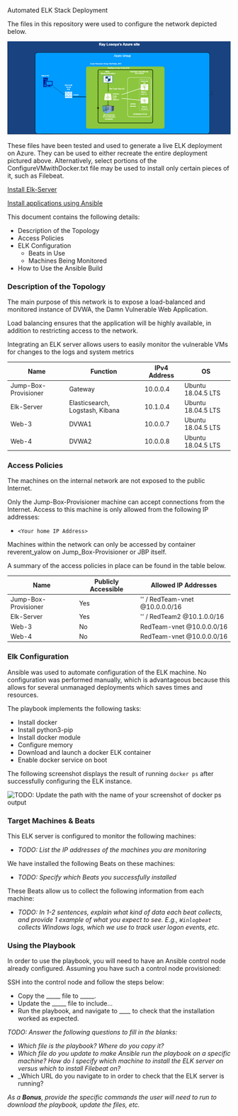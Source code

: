 Automated ELK Stack Deployment

The files in this repository were used to configure the network depicted below.

![alt text](https://github.com/raylosoya/avyssos/blob/main/Diagrams/AzureSite.PNG)

These files have been tested and used to generate a live ELK deployment on Azure. They can be used to either recreate the entire deployment pictured above. Alternatively, select portions of the ConfigureVMwithDocker.txt file may be used to install only certain pieces of it, such as Filebeat.

[Install Elk-Server](Ansible/ConfigureElkwithDocker.txt)

[Install applications using Ansible](Ansible/ConfigureVMwithDocker.txt) 


This document contains the following details:
- Description of the Topology
- Access Policies
- ELK Configuration
  - Beats in Use
  - Machines Being Monitored
- How to Use the Ansible Build


### Description of the Topology

The main purpose of this network is to expose a load-balanced and monitored instance of DVWA, the Damn Vulnerable Web Application.

Load balancing ensures that the application will be highly available, in addition to restricting access to the network.

Integrating an ELK server allows users to easily monitor the vulnerable VMs for changes to the logs and system metrics


| Name                 	| Function                        	| IPv4 Address 	| OS                 	|
|----------------------	|---------------------------------	|--------------	|--------------------	|
| Jump-Box-Provisioner 	| Gateway                         	| 10.0.0.4     	| Ubuntu 18.04.5 LTS 	|
| Elk-Server           	| Elasticsearch, Logstash, Kibana 	| 10.1.0.4     	| Ubuntu 18.04.5 LTS 	|
| Web-3                	| DVWA1                           	| 10.0.0.7     	| Ubuntu 18.04.5 LTS 	|
| Web-4                	| DVWA2                            	| 10.0.0.8     	| Ubuntu 18.04.5 LTS 	|

### Access Policies

The machines on the internal network are not exposed to the public Internet. 

Only the Jump-Box-Provisioner machine can accept connections from the Internet. Access to this machine is only allowed from the following IP addresses:
- `<Your home IP Address>`

Machines within the network can only be accessed by container reverent_yalow on Jump_Box-Provisioner or JBP itself.


A summary of the access policies in place can be found in the table below.

| Name                 	| Publicly Accessible  	| Allowed IP Addresses                                  	|
|----------------------	|----------------------	|-------------------------------------------------------	|
| Jump-Box-Provisioner 	| Yes                  	| '<your home IPv4 address>' / RedTeam-vnet @10.0.0.0/16 	|
| Elk-Server           	| Yes                  	| '<your home IPv4 address>' / RedTeam2 @10.1.0.0/16     	|
| Web-3                	| No                   	| RedTeam-vnet @10.0.0.0/16                             	|
| Web-4                	| No                   	| RedTeam-vnet @10.0.0.0/16                             	|

### Elk Configuration

Ansible was used to automate configuration of the ELK machine. No configuration was performed manually, which is advantageous because this allows for several unmanaged deployments which saves times and resources. 

The playbook implements the following tasks:
- Install docker
- Install python3-pip
- Install docker module
- Configure memory
- Download and launch a docker ELK container
- Enable docker service on boot

The following screenshot displays the result of running `docker ps` after successfully configuring the ELK instance.

![TODO: Update the path with the name of your screenshot of docker ps output](Images/docker_ps_output.png)

### Target Machines & Beats
This ELK server is configured to monitor the following machines:
- _TODO: List the IP addresses of the machines you are monitoring_

We have installed the following Beats on these machines:
- _TODO: Specify which Beats you successfully installed_

These Beats allow us to collect the following information from each machine:
- _TODO: In 1-2 sentences, explain what kind of data each beat collects, and provide 1 example of what you expect to see. E.g., `Winlogbeat` collects Windows logs, which we use to track user logon events, etc._

### Using the Playbook
In order to use the playbook, you will need to have an Ansible control node already configured. Assuming you have such a control node provisioned: 

SSH into the control node and follow the steps below:
- Copy the _____ file to _____.
- Update the _____ file to include...
- Run the playbook, and navigate to ____ to check that the installation worked as expected.

_TODO: Answer the following questions to fill in the blanks:_
- _Which file is the playbook? Where do you copy it?_
- _Which file do you update to make Ansible run the playbook on a specific machine? How do I specify which machine to install the ELK server on versus which to install Filebeat on?_
- _Which URL do you navigate to in order to check that the ELK server is running?

_As a **Bonus**, provide the specific commands the user will need to run to download the playbook, update the files, etc._
